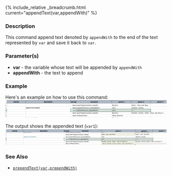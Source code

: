 {% include_relative _breadcrumb.html current="appendText(var,appendWith)" %}

### Description
This command append text denoted by `appendWith` to the end of the text represented by `var` and save it back to `var`.


### Parameter(s)
- **var** \- the variable whose text will be appended by `appendWith`
- **appendWith** \- the text to append


### Example
Here's an example on how to use this command:
![](image/appendText_01.png)

The output shows the appended text (`var1`):
![](image/appendText_02.png)


### See Also
- [`prependText(var,prependWith)`](prependText(var,prependWith).html)

